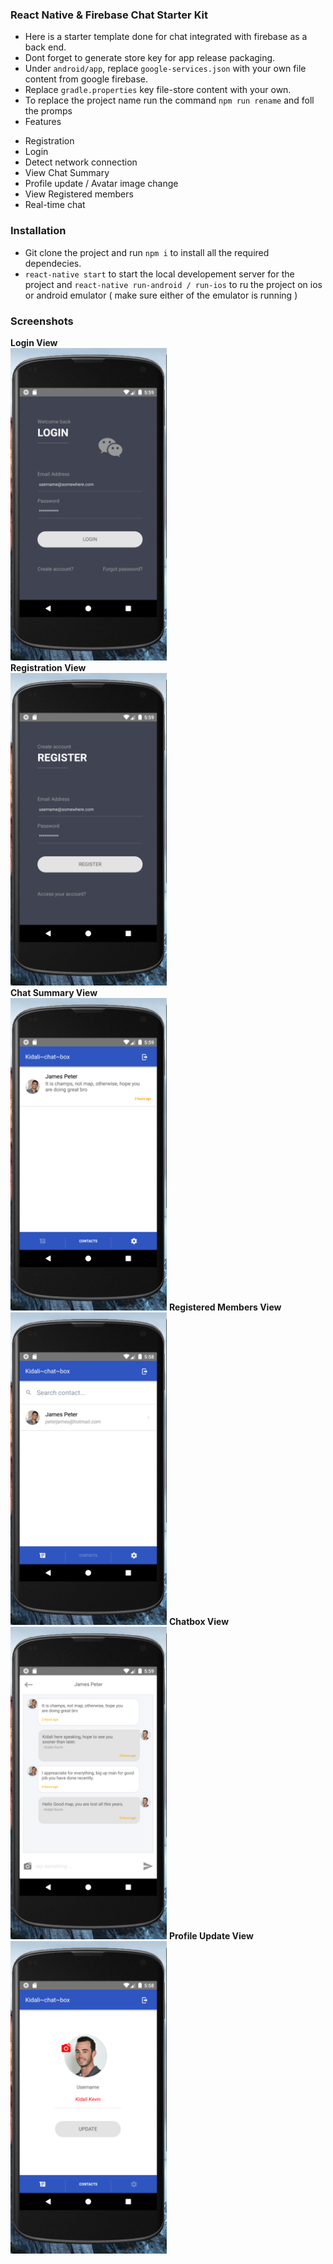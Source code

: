 ### React Native & Firebase Chat Starter Kit
- Here is a starter template done for chat integrated with firebase as a back end.
- Dont forget to generate store key for app release packaging.
- Under `android/app`, replace `google-services.json` with your own file content from google firebase.
- Replace `gradle.properties` key file-store content with your own.
- To replace the project name run the command `npm run rename` and foll the promps
- Features
<ul>
    <li>Registration</li>
    <li>Login</li>
    <li>Detect network connection</li>
    <li>View Chat Summary</li>
    <li>Profile update / Avatar image change</li>
    <li>View Registered members</li>
    <li>Real-time chat</li>
</ul>

### Installation
- Git clone the project and run `npm i` to install all the required dependecies.
- `react-native start` to start the local developement server for the project and `react-native run-android / run-ios` to ru
the project on ios or android emulator ( make sure either of the emulator is running )

### Screenshots
<b>Login View</b><br/>
<img src="screenshots/login.png" alt="welcome" width="250"/><br/>
<b>Registration View</b><br/>
<img src="screenshots/registaration.png" alt="login" width="250"/><br/>
<b>Chat Summary View</b><br/>
<img src="screenshots/notification-summary.png" alt="register" width="250"/>
<b>Registered Members View</b><br/>
<img src="screenshots/contacts.png" alt="register" width="250"/>
<b>Chatbox View</b><br/>
<img src="screenshots/chatbox.png" alt="register" width="250"/>
<b>Profile Update View</b><br/>
<img src="screenshots/profile-update.png" alt="register" width="250"/>
<br/>
